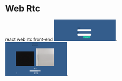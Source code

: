 # Web Rtc

react web rtc front-end 
<img src="images/homescreen.png" width="200">.  <img src="images/Room.png" width="200">.



